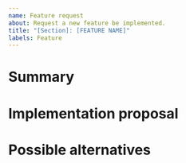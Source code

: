 ```yaml
---
name: Feature request
about: Request a new feature be implemented.
title: "[Section]: [FEATURE NAME]"
labels: Feature
---
```


# Summary

<!-- High-level description of the feature. -->

# Implementation proposal

<!-- Optionally propose a way for the feature to be implemented. If you don't know, either provide the API you would like to see, or delete this section entirely. -->

# Possible alternatives

<!-- If possible, try to provide alternative ways this could be implemented, possibly using existing features. If no alternatives exist, remove this section entirely. -->
